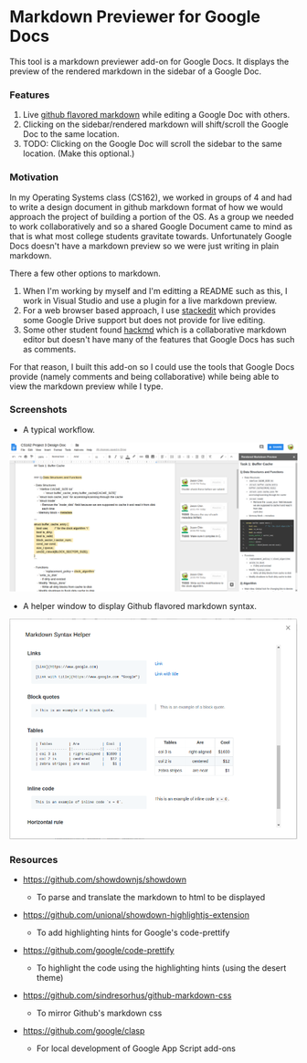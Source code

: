 # Markdown Previewer for Google Docs

This tool is a markdown previewer add-on for Google Docs. It displays the preview of the rendered markdown in the sidebar of a Google Doc.

### Features

1) Live [github flavored markdown](https://github.com/adam-p/markdown-here/wiki/Markdown-Cheatsheet) while editing a Google Doc with others.
2) Clicking on the sidebar/rendered markdown will shift/scroll the Google Doc to the same location.
3) TODO: Clicking on the Google Doc will scroll the sidebar to the same location. (Make this optional.)

### Motivation

In my Operating Systems class (CS162), we worked in groups of 4 and had to write a design document in github markdown format of how we would approach the project of building a portion of the OS. As a group we needed to work collaboratively and so a shared Google Document came to mind as that is what most college students gravitate towards. Unfortunately Google Docs doesn't have a markdown preview so we were just writing in plain markdown.

There a few other options to markdown.

1) When I'm working by myself and I'm editting a README such as this, I work in Visual Studio and use a plugin for a live markdown preview.
2) For a web browser based approach, I use [stackedit](https://stackedit.io/app) which provides some Google Drive support but does not provide for live editing.
3) Some other student found [hackmd](https://hackmd.io/) which is a collaborative markdown editor but doesn't have many of the features that Google Docs has such as comments.

For that reason, I built this add-on so I could use the tools that Google Docs provide (namely comments and being collaborative) while being able to view the markdown preview while I type.

### Screenshots

- A typical workflow.

![screenshot](readme-images/markdown-big-view-with-comments.png)

- A helper window to display Github flavored markdown syntax.

![screenshot](readme-images/markdown-syntax-guide.png)


### Resources

- https://github.com/showdownjs/showdown
    - To parse and translate the markdown to html to be displayed

- https://github.com/unional/showdown-highlightjs-extension
    - To add highlighting hints for Google's code-prettify

- https://github.com/google/code-prettify
    - To highlight the code using the highlighting hints (using the desert theme)

- https://github.com/sindresorhus/github-markdown-css
    - To mirror Github's markdown css

- https://github.com/google/clasp
    - For local development of Google App Script add-ons
